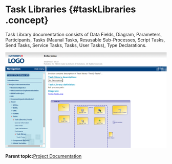 # Task Libraries {#taskLibraries .concept}

Task Library documentation consists of Data Fields, Diagram, Parameters, Participants, Tasks \(Maunal Tasks, Resusable Sub-Processes, Script Tasks, Send Tasks, Service Tasks, Tasks, User Tasks\), Type Declarations.

![Example of Task Library documentation screeshot](img/taskLibrary.png "Example of Task Library documentation")

**Parent topic:**[Project Documentation](../../../modules/titanis/output/projectDocDetailBS.md)

